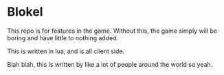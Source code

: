 Blokel
==========================================================

This repo is for features in the game. Without this, the game simply will be boring and have little to nothing added.

This is written in lua, and is all client side.

Blah blah, this is written by like a lot of people around the world so yeah.
